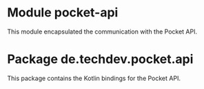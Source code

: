 # Module pocket-api

This module encapsulated the communication with the Pocket API.

# Package de.techdev.pocket.api

This package contains the Kotlin bindings for the Pocket API.